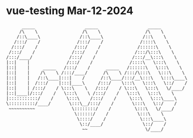 # vue-testing Mar-12-2024


          _____                   _____                   _____          
         /\    \                 /\    \                 /\    \         
        /::\____\               /::\____\               /::\    \        
       /:::/    /              /:::/    /              /::::\    \       
      /:::/    /              /:::/    /              /::::::\    \      
     /:::/    /              /:::/    /              /:::/\:::\    \     
    /:::/____/              /:::/    /              /:::/__\:::\    \    
    |::|    |              /:::/    /              /::::\   \:::\    \   
    |::|    |     _____   /:::/    /      _____   /::::::\   \:::\    \  
    |::|    |    /\    \ /:::/____/      /\    \ /:::/\:::\   \:::\    \ 
    |::|    |   /::\____|:::|    /      /::\____/:::/__\:::\   \:::\____\
    |::|    |  /:::/    |:::|____\     /:::/    \:::\   \:::\   \::/    /
    |::|    | /:::/    / \:::\    \   /:::/    / \:::\   \:::\   \/____/ 
    |::|____|/:::/    /   \:::\    \ /:::/    /   \:::\   \:::\    \     
    |:::::::::::/    /     \:::\    /:::/    /     \:::\   \:::\____\    
    \::::::::::/____/       \:::\__/:::/    /       \:::\   \::/    /    
     ~~~~~~~~~~              \::::::::/    /         \:::\   \/____/     
                              \::::::/    /           \:::\    \         
                               \::::/    /             \:::\____\        
                                \::/____/               \::/    /        
                                 ~~                      \/____/         
                                                                         


